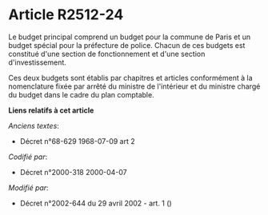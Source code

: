 # Article R2512-24

Le budget principal comprend un budget pour la commune de Paris et un budget spécial pour la préfecture de police. Chacun de
ces budgets est constitué d'une section de fonctionnement et d'une section d'investissement.

Ces deux budgets sont établis par chapitres et articles conformément à la nomenclature fixée par arrêté du ministre de
l'intérieur et du ministre chargé du budget dans le cadre du plan comptable.

**Liens relatifs à cet article**

_Anciens textes_:

  - Décret n°68-629 1968-07-09 art 2

_Codifié par_:

  - Décret n°2000-318 2000-04-07

_Modifié par_:

  - Décret n°2002-644 du 29 avril 2002 - art. 1 ()
